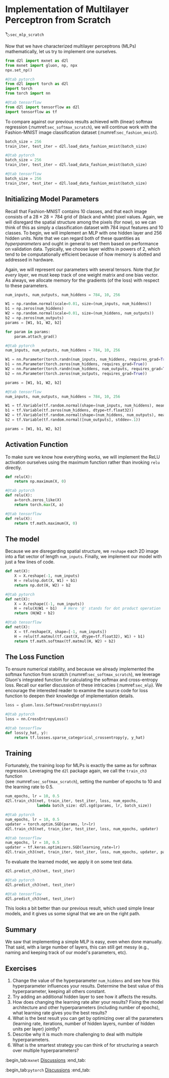 # Implementation of Multilayer Perceptron from Scratch
:label:`sec_mlp_scratch`

Now that we have characterized 
multilayer perceptrons (MLPs) mathematically, 
let us try to implement one ourselves.

```python
from d2l import mxnet as d2l
from mxnet import gluon, np, npx
npx.set_np()
```

```python
#@tab pytorch
from d2l import torch as d2l
import torch
from torch import nn
```

```python
#@tab tensorflow
from d2l import tensorflow as d2l
import tensorflow as tf
```

To compare against our previous results
achieved with (linear) softmax regression
(:numref:`sec_softmax_scratch`),
we will continue work with 
the Fashion-MNIST image classification dataset 
(:numref:`sec_fashion_mnist`).

```python
batch_size = 256
train_iter, test_iter = d2l.load_data_fashion_mnist(batch_size)
```

```python
#@tab pytorch
batch_size = 256
train_iter, test_iter = d2l.load_data_fashion_mnist(batch_size)
```

```python
#@tab tensorflow
batch_size = 256
train_iter, test_iter = d2l.load_data_fashion_mnist(batch_size)
```

## Initializing Model Parameters

Recall that Fashion-MNIST contains $10$ classes,
and that each image consists of a $28 \times 28 = 784$
grid of (black and white) pixel values.
Again, we will disregard the spatial structure
among the pixels (for now),
so we can think of this as simply a classification dataset
with $784$ input features and $10$ classes.
To begin, we will implement an MLP
with one hidden layer and $256$ hidden units.
Note that we can regard both of these quantities
as *hyperparameters* and ought in general
to set them based on performance on validation data.
Typically, we choose layer widths in powers of $2$,
which tend to be computationally efficient because
of how memory is alotted and addressed in hardware.

Again, we will represent our parameters with several tensors.
Note that *for every layer*, we must keep track of
one weight matrix and one bias vector.
As always, we allocate memory
for the gradients (of the loss) with respect to these parameters.

```python
num_inputs, num_outputs, num_hiddens = 784, 10, 256

W1 = np.random.normal(scale=0.01, size=(num_inputs, num_hiddens))
b1 = np.zeros(num_hiddens)
W2 = np.random.normal(scale=0.01, size=(num_hiddens, num_outputs))
b2 = np.zeros(num_outputs)
params = [W1, b1, W2, b2]

for param in params:
    param.attach_grad()
```

```python
#@tab pytorch
num_inputs, num_outputs, num_hiddens = 784, 10, 256

W1 = nn.Parameter(torch.randn(num_inputs, num_hiddens, requires_grad=True)*0.01)
b1 = nn.Parameter(torch.zeros(num_hiddens, requires_grad=True))
W2 = nn.Parameter(torch.randn(num_hiddens, num_outputs, requires_grad=True)*0.01)
b2 = nn.Parameter(torch.zeros(num_outputs, requires_grad=True))

params = [W1, b1, W2, b2]
```

```python
#@tab tensorflow
num_inputs, num_outputs, num_hiddens = 784, 10, 256

W1 = tf.Variable(tf.random.normal(shape=(num_inputs, num_hiddens), mean=0, stddev=.01, dtype=tf.float32))
b1 = tf.Variable(tf.zeros(num_hiddens, dtype=tf.float32))
W2 = tf.Variable(tf.random.normal(shape=(num_hiddens, num_outputs), mean=0, stddev=.01, dtype=tf.float32))
b2 = tf.Variable(tf.random.normal([num_outputs], stddev=.1))

params = [W1, b1, W2, b2]
```

## Activation Function

To make sure we know how everything works,
we will implement the ReLU activation ourselves
using the maximum function rather than 
invoking `relu` directly.

```python
def relu(X):
    return np.maximum(X, 0)
```

```python
#@tab pytorch
def relu(X):
    a=torch.zeros_like(X)
    return torch.max(X, a)
```

```python
#@tab tensorflow
def relu(X):
    return tf.math.maximum(X, 0)
```

## The model

Because we are disregarding spatial structure, 
we `reshape` each 2D image into 
a flat vector of length  `num_inputs`.
Finally, we implement our model 
with just a few lines of code.

```python
def net(X):
    X = X.reshape(-1, num_inputs)
    H = relu(np.dot(X, W1) + b1)
    return np.dot(H, W2) + b2
```

```python
#@tab pytorch
def net(X):
    X = X.reshape((-1, num_inputs))
    H = relu(X@W1 + b1)   # Here '@' stands for dot product operation
    return (H@W2 + b2)
```

```python
#@tab tensorflow
def net(X):
    X = tf.reshape(X, shape=[-1, num_inputs])
    H = relu(tf.matmul(tf.cast(X, dtype=tf.float32), W1) + b1)
    return tf.math.softmax(tf.matmul(H, W2) + b2)
```

## The Loss Function

To ensure numerical stability,
and because we already implemented
the softmax function from scratch
(:numref:`sec_softmax_scratch`),
we leverage Gluon's integrated function
for calculating the softmax and cross-entropy loss.
Recall our earlier discussion of these intricacies 
(:numref:`sec_mlp`).
We encourage the interested reader 
to examine the source code for loss function
to deepen their knowledge of implementation details.

```python
loss = gluon.loss.SoftmaxCrossEntropyLoss()
```

```python
#@tab pytorch
loss = nn.CrossEntropyLoss()
```

```python
#@tab tensorflow
def loss(y_hat, y):
    return tf.losses.sparse_categorical_crossentropy(y, y_hat)
```

## Training

Fortunately, the training loop for MLPs
is exactly the same as for softmax regression.
Leveraging the `d2l` package again, 
we call the `train_ch3` function  
(see :numref:`sec_softmax_scratch`),
setting the number of epochs to $10$ 
and the learning rate to $0.5$.

```python
num_epochs, lr = 10, 0.5
d2l.train_ch3(net, train_iter, test_iter, loss, num_epochs,
              lambda batch_size: d2l.sgd(params, lr, batch_size))
```

```python
#@tab pytorch
num_epochs, lr = 10, 0.5
updater = torch.optim.SGD(params, lr=lr)
d2l.train_ch3(net, train_iter, test_iter, loss, num_epochs, updater)
```

```python
#@tab tensorflow
num_epochs, lr = 10, 0.5
updater = tf.keras.optimizers.SGD(learning_rate=lr)
d2l.train_ch3(net, train_iter, test_iter, loss, num_epochs, updater, params=[W1, W2, b1, b2])
```

To evaluate the learned model, 
we apply it on some test data.

```python
d2l.predict_ch3(net, test_iter)
```

```python
#@tab pytorch
d2l.predict_ch3(net, test_iter)
```

```python
#@tab tensorflow
d2l.predict_ch3(net, test_iter)
```

This looks a bit better than our previous result,
which used simple linear models, and it gives us 
some signal that we are on the right path.

## Summary

We saw that implementing a simple MLP is easy, 
even when done manually.
That said, with a large number of layers, 
this can still get messy 
(e.g., naming and keeping track of our model's parameters, etc).

## Exercises

1. Change the value of the hyperparameter `num_hiddens` and see how this hyperparameter influences your results. Determine the best value of this hyperparameter, keeping all others constant.
1. Try adding an additional hidden layer to see how it affects the results.
1. How does changing the learning rate alter your results? Fixing the model architecture and other hyperparameters (including number of epochs), what learning rate gives you the best results? 
1. What is the best result you can get by optimizing over all the parameters (learning rate, iterations, number of hidden layers, number of hidden units per layer) jointly? 
1. Describe why it is much more challenging to deal with multiple hyperparameters. 
1. What is the smartest strategy you can think of for structuring a search over multiple hyperparameters?

:begin_tab:`mxnet`
[Discussions](https://discuss.d2l.ai/t/92)
:end_tab:

:begin_tab:`pytorch`
[Discussions](https://discuss.d2l.ai/t/93)
:end_tab:
